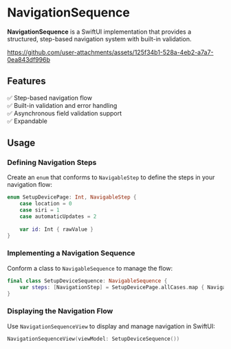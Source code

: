 # NavigationSequence  

**NavigationSequence** is a SwiftUI implementation that provides a structured, step-based navigation system with built-in validation.

https://github.com/user-attachments/assets/125f34b1-528a-4eb2-a7a7-0ea843df996b

## Features  
✅ Step-based navigation flow  
✅ Built-in validation and error handling  
✅ Asynchronous field validation support   
✅ Expandable

## Usage  
### Defining Navigation Steps  
Create an `enum` that conforms to `NavigableStep` to define the steps in your navigation flow:  

```swift
enum SetupDevicePage: Int, NavigableStep {
    case location = 0
    case siri = 1
    case automaticUpdates = 2
    
    var id: Int { rawValue }
}
```

### Implementing a Navigation Sequence  
Conform a class to `NavigableSequence` to manage the flow:  

```swift
final class SetupDeviceSequence: NavigableSequence {
    var steps: [NavigationStep] = SetupDevicePage.allCases.map { NavigationStep($0) }
}
```

### Displaying the Navigation Flow  
Use `NavigationSequenceView` to display and manage navigation in SwiftUI:  

```swift
NavigationSequenceView(viewModel: SetupDeviceSequence())
```
